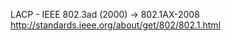 
LACP - IEEE 802.3ad (2000) -> 802.1AX-2008 <br>
http://standards.ieee.org/about/get/802/802.1.html


